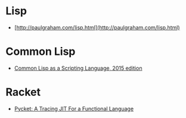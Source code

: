 Lisp
====
* [http://paulgraham.com/lisp.html](http://paulgraham.com/lisp.html)

# Common Lisp
* [Common Lisp as a Scripting Language, 2015 edition](http://fare.livejournal.com/184127.html)

# Racket
* [Pycket: A Tracing JIT For a Functional Language](http://homes.soic.indiana.edu/samth/pycket-draft.pdf)